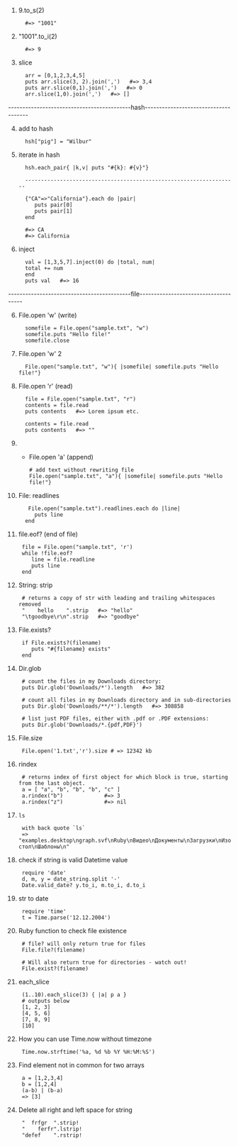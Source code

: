1. 9.to_s(2)

         #=> "1001"
2. "1001".to_i(2)
          
         #=> 9
3. slice
         
         arr = [0,1,2,3,4,5]
         puts arr.slice(3, 2).join(',')   #=> 3,4
         puts arr.slice(0,1).join(',')   #=> 0
         arr.slice(1,0).join(',')   #=> []
-------------------------------------------hash-------------------------------------

4. add to hash 
         
         hsh["pig"] = "Wilbur"
5. iterate in hash

         hsh.each_pair{ |k,v| puts "#{k}: #{v}"}
         
         -------------------------------------------------------------------
         
         {"CA"=>"California"}.each do |pair|
            puts pair[0]
            puts pair[1]
         end      

         #=> CA
         #=> California
         
5. inject
         
         val = [1,3,5,7].inject(0) do |total, num|
         total += num
         end   
         puts val   #=> 16
-------------------------------------------file-------------------------------------

6. File.open 'w' (write)
         
         somefile = File.open("sample.txt", "w")
         somefile.puts "Hello file!"
         somefile.close 
7. File.open 'w' 2

         File.open("sample.txt", "w"){ |somefile| somefile.puts "Hello file!"}
8. File.open 'r' (read)

         file = File.open("sample.txt", "r")
         contents = file.read
         puts contents   #=> Lorem ipsum etc.

         contents = file.read
         puts contents   #=> ""
8. * File.open 'a' (append)
         
         # add text without rewriting file
         File.open("sample.txt", "a"){ |somefile| somefile.puts "Hello file!"}
9. File: readlines
          
          File.open("sample.txt").readlines.each do |line|
            puts line
         end
10. file.eof? (end of file)
          
         file = File.open("sample.txt", 'r')
         while !file.eof?
            line = file.readline
            puts line
         end
11. String: strip 
         
         # returns a copy of str with leading and trailing whitespaces removed
         "    hello    ".strip   #=> "hello"
         "\tgoodbye\r\n".strip   #=> "goodbye"
12. File.exists?

         if File.exists?(filename)
            puts "#{filename} exists"
         end
13. Dir.glob
         
         # count the files in my Downloads directory:
         puts Dir.glob('Downloads/*').length   #=> 382

         # count all files in my Downloads directory and in sub-directories
         puts Dir.glob('Downloads/**/*').length   #=> 308858

         # list just PDF files, either with .pdf or .PDF extensions:
         puts Dir.glob('Downloads/*.{pdf,PDF}')
14. File.size
         
         File.open('1.txt','r').size # => 12342 kb
15. rindex
         
         # returns index of first object for which block is true, starting from the last object.
         a = [ "a", "b", "b", "b", "c" ]
         a.rindex("b")             #=> 3
         a.rindex("z")             #=> nil
16. `ls`
         
         with back quote `ls`
         => "examples.desktop\ngraph.svf\nRuby\nВидео\nДокументы\nЗагрузки\nИзображения\nМузыка\nОбщедоступные\nРабочий стол\nШаблоны\n" 
         
17. check if string is valid Datetime value
         
         require 'date'
         d, m, y = date_string.split '-'
         Date.valid_date? y.to_i, m.to_i, d.to_i
18. str to date 
         
         require 'time'
         t = Time.parse('12.12.2004')
19. Ruby function to check file existence
         
         # file? will only return true for files
         File.file?(filename)
         
         # Will also return true for directories - watch out!
         File.exist?(filename)
20. each_slice
          
         (1..10).each_slice(3) { |a| p a }
         # outputs below
         [1, 2, 3]
         [4, 5, 6]
         [7, 8, 9]
         [10]
         
21. How you can use Time.now without timezone 
         
         Time.now.strftime('%a, %d %b %Y %H:%M:%S')
         
22. Find element not in common for two arrays
         
         a = [1,2,3,4]
         b = [1,2,4]
         (a-b) | (b-a)
         => [3]
23. Delete all right and left space for string
         
         "  frfgr  ".strip!
         "    ferfr".lstrip!
         "defef    ".rstrip!
         
